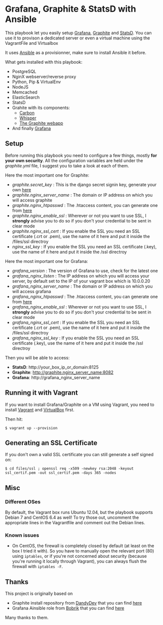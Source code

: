 # Grafana, Graphite & StatsD with Ansible

This playbook let you easily setup [Grafana](http://grafana.org/), [Graphite](http://graphite.readthedocs.org/en/latest/) and [StatsD](https://github.com/etsy/statsd/).
You can use it to provison a dedicated server or even a virtual machine using the VagrantFile and Virtualbox

It uses [Ansible](http://www.ansible.com/) as a provisionner, make sure to install Ansible it before.

What gets installed with this playbook:

*  PostgreSQL
*  NginX webserver/reverse proxy
*  Python, Pip & VirtualEnv
*  NodeJS
*  Memcached
*  ElasticSearch
*  StatsD
*  Grahite with its components:
	* [Carbon](https://github.com/graphite-project/carbon)
	* [Whisper](https://github.com/graphite-project/whisper)
	* [The Graphite webapp](https://github.com/graphite-project/graphite-web)
* And finally [Grafana](http://grafana.org/)


## Setup

Before running this playbook you need to configure a few things, mostly **for your own security**.
All the configuration variables are held under the _graphite.yml_ file, I suggest you to take a look at each of them.

Here the most important one for Graphite:
- _graphite.secret_key_ : This is the django secret signin key, generate your own [here](http://www.miniwebtool.com/django-secret-key-generator/)
- _graphite.nginx_server_name_ : The domain or IP address on which you will access graphite
- _graphite.nginx_htpasswd_ : The .htaccess content, you can generate one from [here](http://htpasswd.i-connector.com/)
- _graphite.nginx_enable_ssl_ : Wherever or not you want to use SSL, I **strongly** advise you to do so if you don't your credential to be sent in clear mode
- _graphite.nginx_ssl_cert_ : If you enable the SSL you need an SSL certificate (.crt or .pem), use the name of it here and put it inside the /files/ssl directroy
- _nginx_ssl_key_ : If you enable the SSL you need an SSL certificate (.key), use the name of it here and put it inside the /ssl directroy

Here the most important one for Grafana:
- _grafana_version_ : The version of Grafana to use, check for the latest one
- _grafana_nginx_listen_ : The IP address on which you will access your server, by default set to the IP of your vagrant box which is 10.0.0.20
- _grafana_nginx_server_name_ : The domain or IP address on which you will access grafana
- _grafana_nginx_htpasswd_ : The .htaccess content, you can generate one from [here](http://htpasswd.i-connector.com/)
- _grafana_nginx_enable_ssl_ : Wherever or not you want to use SSL, I **strongly** advise you to do so if you don't your credential to be sent in clear mode
- _grafana_nginx_ssl_cert_ : If you enable the SSL you need an SSL certificate (.crt or .pem), use the name of it here and put it inside the /files/ssl directroy
- _grafana_nginx_ssl_key_ : If you enable the SSL you need an SSL certificate (.key), use the name of it here and put it inside the /ssl directroy

Then you will be able to access:
- **StatsD**: http://your_box_ip_or_domain:8125
- **Graphite**: http://graphite.nginx_server_name:8082
- **Grafana**: http://grafana_nginx_server_name


## Running it with Vagrant

If you want to install Grafana/Graphite on a VM using Vagrant, you need to install [Vagrant](http://www.vagrantup.com/) and [VirtualBox](https://www.virtualbox.org/) first.

Then hit:
```
$ vagrant up --provision
```

## Generating an SSL Certificate

If you don't own a valid SSL certificate you can still generate a self signed on:
```
$ cd files/ssl ; openssl req -x509 -newkey rsa:2048 -keyout ssl_certif.pem -out ssl_certif.pem -days 365 -nodes
```


## Misc

### Different OSes

By default, the Vagrant box runs Ubuntu 12.04, but the playbook supports Debian 7 and CentOS 6.4 as well! To try those out, uncomment the appropriate lines in the Vagrantfile and comment out the Debian lines.

### Known issues

* On CentOS, the firewall is completely closed by default (at least on the box I tried it with). So you have to manually open the relevant port (80) using `iptables`, or if you're not concerned about security (because you're running it locally through Vagrant), you can always flush the firewall with `iptables -F`.


## Thanks

This project is originally based on

- Graphite install repository from [DandyDev](https://github.com/DandyDev) that you can find [here](https://github.com/DandyDev/graphite-statsd-ansible-vagrant)
- Grafana Ainsible role from [Bobrik](https://github.com/bobrik) that you can find [here](https://github.com/bobrik/ansible-grafana)

Many thanks to them.

